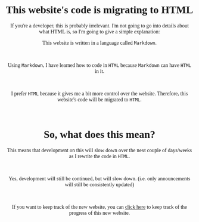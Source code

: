 <style>
    teko { font-family: teko }
</style>

<div style="text-align:center; font-family: teko;">

<h1>This website's code is migrating to HTML</h1>
<span>If you're a developer, this is probably irrelevant. I'm not going to go into details about what HTML is, so I'm going to give a simple explanation:

<br>

This website is written in a language called <code>Markdown</code>.

<br>

Using <code>Markdown</code>, I have learned how to code in <code>HTML</code> because <code>Markdown</code> can have <code>HTML</code> in it.

<br>

I prefer <code>HTML</code> because it gives me a bit more control over the website. Therefore, this website's code will be migrated to <code>HTML</code>.

<br>

<h1>So, what does this mean?</h1>

<span>This means that development on this will slow down over the next couple of days/weeks as I rewrite the code in <code>HTML</code>.

<br>

Yes, development will still be continued, but will slow down. (i.e. only announcements will still be consistently updated)

<br>

If you want to keep track of the new website, you can <a href="https://github.com/CGray1234/cgray1234.github.io/tree/HTML-migration">click here</a> to keep track of the progress of this new website.